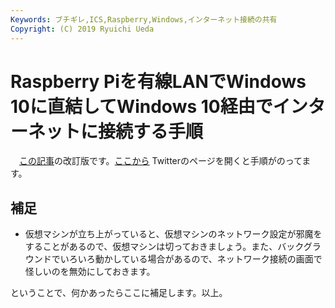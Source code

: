 ```yaml
---
Keywords: ブチギレ,ICS,Raspberry,Windows,インターネット接続の共有
Copyright: (C) 2019 Ryuichi Ueda
---
```


# Raspberry Piを有線LANでWindows 10に直結してWindows 10経由でインターネットに接続する手順


　[この記事](https://b.ueda.tech/?post=08694)の改訂版です。[ここから](https://twitter.com/ryuichiueda/status/1178124814076149761)
Twitterのページを開くと手順がのってます。

## 補足

* 仮想マシンが立ち上がっていると、仮想マシンのネットワーク設定が邪魔をすることがあるので、仮想マシンは切っておきましょう。また、バックグラウンドでいろいろ動かしている場合があるので、ネットワーク接続の画面で怪しいのを無効にしておきます。

ということで、何かあったらここに補足します。以上。
